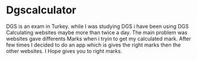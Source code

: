 # Dgscalculator


DGS is an exam in Turkey. while I was studying DGS i have been using DGS Calculating websites maybe more than twice a day.
The main problem was websites gave differents Marks when i tryin to get my calculated mark. After few times I decided to do an app
which is gives the right marks then the other websites. I Hope gives you to right marks.

